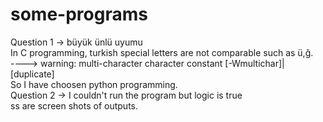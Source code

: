 # some-programs
Question 1 -> büyük ünlü uyumu <br>
In C programming, turkish special letters are not comparable such as ü,ğ. <br>
----> warning: multi-character character constant [-Wmultichar]| [duplicate] <br>
So I have choosen python programming.<br>
Question 2 -> I couldn't run the program but logic is true <br>
ss are screen shots of outputs. <br>
